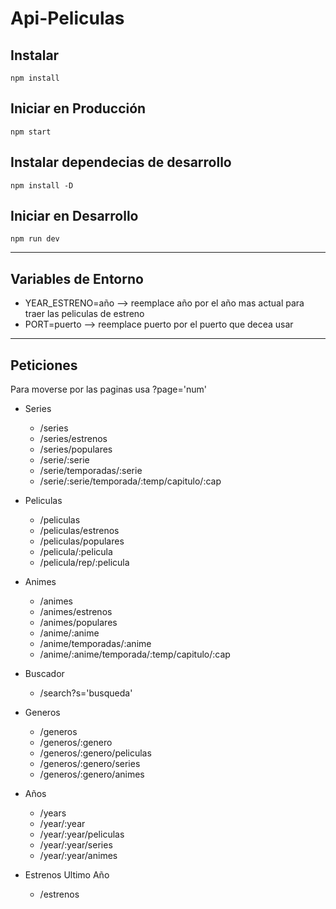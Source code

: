 # Api-Peliculas

## Instalar
```
npm install
```

## Iniciar en Producción
```
npm start
```

## Instalar dependecias de desarrollo
```
npm install -D
```

## Iniciar en Desarrollo
```
npm run dev
```

---

## Variables de Entorno

* YEAR_ESTRENO=año --> reemplace año por el año mas actual para traer las peliculas de estreno
* PORT=puerto --> reemplace puerto por el puerto que decea usar

---

## Peticiones

Para moverse por las paginas usa ?page='num' 

- Series

  - /series
  - /series/estrenos
  - /series/populares
  - /serie/:serie
  - /serie/temporadas/:serie
  - /serie/:serie/temporada/:temp/capitulo/:cap

- Peliculas

  - /peliculas
  - /peliculas/estrenos
  - /peliculas/populares
  - /pelicula/:pelicula
  - /pelicula/rep/:pelicula

- Animes

  - /animes
  - /animes/estrenos
  - /animes/populares
  - /anime/:anime
  - /anime/temporadas/:anime
  - /anime/:anime/temporada/:temp/capitulo/:cap

- Buscador

  - /search?s='busqueda'

- Generos

  - /generos
  - /generos/:genero
  - /generos/:genero/peliculas
  - /generos/:genero/series
  - /generos/:genero/animes

- Años

  - /years
  - /year/:year
  - /year/:year/peliculas
  - /year/:year/series
  - /year/:year/animes

- Estrenos Ultimo Año

  - /estrenos